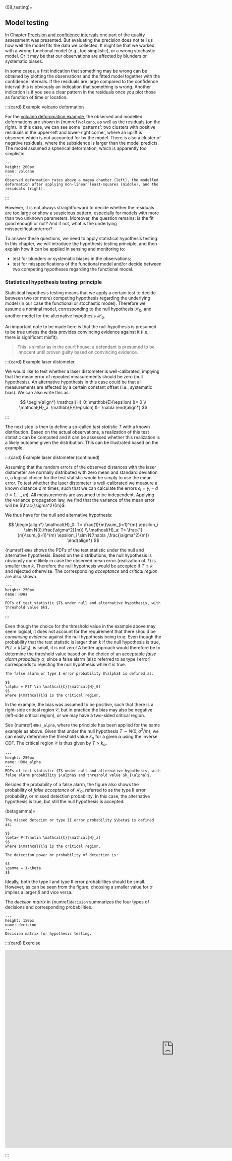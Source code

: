 (08_testing)=
## Model testing
In Chapter [Precision and confidence intervals](05_precision) one part of the quality assessment was presented. But evaluating the precision does not tell us how well the model fits the data we collected. It might be that we worked with a wrong functional model (e.g., too simplistic), or a wrong stochastic model. Or it may be that our observations are affected by blunders or systematic biases. 

In some cases, a first indication that something may be wrong can be obtained by plotting the observations and the fitted model together with the confidence intervals. If the residuals are large compared to the confidence interval this is obviously an indication that something is wrong. Another indication is if you see a clear pattern in the residuals once you plot those as function of time or location. 

:::{card} Example volcano deformation

For the [volcano deforomation example](volcano_example), the observed and modelled deformations are shown in {numref}`volcano`, as well as the residuals (on the right). In this case, we can see some 'patterns': two clusters with positive residuals in the upper-left and lower-right corner, where an uplift is observed which is not accounted for by the model. There is also a cluster of negative residuals, where the subsidence is larger than the model predicts. The model assumed a spherical deformation, which is apparently too simplistic.

```{figure} ./figures/08_volcano.png
---
height: 200px
name: volcano
---
Observed deformation rates above a magma chamber (left), the modelled deformation after applying non-linear least-squares (middle), and the residuals (right).
```
:::

 However, it is not always straightforward to decide whether the residuals are too large or show a suspicious pattern, especially for models with more than two unknown parameters. Moreover, the question remains: is the fit good enough or not? And if not, what is the underlying misspecification/error?

To answer these questions, we need to apply statistical hypothesis testing. In this chapter, we will introduce the hypothesis testing principle, and then explain how it can be applied in sensing and monitoring to:
* test for blunders or systematic biases in the observations;
* test for misspecifications of the functional model and/or decide between two competing hypotheses regarding the functional model.

### Statistical hypothesis testing: principle
Statistical hypothesis testing means that we apply a certain test to decide between two (or more) competing hypothesis regarding the underlying model (in our case the functional or stochastic model). Therefore we assume a nominal model, corresponding to the null hypothesis $\mathcal{H}_0$, and another model for the alternative hypothesis $\mathcal{H}_a$.

An important note to be made here is that the null hypothesis is presumed to be true unless the data provides convincing evidence against it (i.e., there is significant misfit).

> This is similar as in the court house: a defendant is presumed to be innocent until proven guilty based on convincing evidence.

:::{card} Example laser distometer 

We would like to test whether a laser distometer is well-calibrated, implying that the mean error of repeated measurements should be zero (null hypothesis). An alternative hypothesis in this case could be that all measurements are affected by a certain constant offset (i.e., systematic bias). We can also write this as:

$$
\begin{align*}
\mathcal{H}_0: \mathbb{E}(\epsilon) &= 0 \\
\mathcal{H}_a: \mathbb{E}(\epsilon) &= \nabla
\end{align*}
$$

:::

The next step is then to define a so-called *test statistic* $T$ with a known distribution. Based on the actual observations, a realization of this test statistic can be computed and it can be assessed whether this realization is a likely outcome given the distribution. This can be illustrated based on the example.

:::{card} Example laser distometer (continued)

Assuming that the random errors of the observed distances with the laser distometer are normally distributed with zero mean and standard deviation $\sigma$, a logical choice for the test statistic would be simply to use the mean error. To test whether the laser distometer is well-calibrated we measure a known distance $d$ $m$ times, such that we can calculate the errors $\epsilon_i = y_i - d$ ($i=1,\ldots,m$). All measurements are assumed to be independent. Applying the variance propagation law, we find that the variance of the mean error will be $\frac{\sigma^2}{m}$.

We thus have for the null and alternative hypothesis:

$$
\begin{align*}
\mathcal{H}_0: T= \frac{1}{m}\sum_{i=1}^{m} \epsilon_i \sim N(0,\frac{\sigma^2}{m}) \\
\mathcal{H}_a: T= \frac{1}{m}\sum_{i=1}^{m} \epsilon_i \sim N(\nabla ,\frac{\sigma^2}{m}) 
\end{align*}
$$

{numref}`H0Ha` shows the PDFs of the test statistic under the null and alternative hypothesis. Based on the distributions, the null hypothesis is obviously more likely in case the observed mean error (realization of $T$) is smaller than $k$. Therefore the null hypothesis would be accepted if $T \leq k$ and rejected otherwise. The corresponding *acceptance* and *critical region* are also shown.

```{figure} ./figures/08_H0Ha.png
---
height: 250px
name: H0Ha
---
PDFs of test statistic $T$ under null and alternative hypothesis, with threshold value $k$.
```
:::

Even though the choice for the threshold value in the example above may seem logical, it does not account for the requirement that there should be *convincing evidence* against the null hypothesis being true. Even though the probability that the test statistic is larger than $k$ if the null hypothesis is true, $P(T>k | \mathcal{H}_0)$, is small, it is not zero! A better approach would therefore be to determine the threshold value based on the choice of an acceptable *false alarm probability* $\alpha$, since a false alarm (also referred to as type I error) corresponds to rejecting the null hypothesis while it is true. 

```{admonition} Definition
The false alarm or type I error probability $\alpha$ is defined as:

$$
\alpha = P(T \in \mathcal{C}|\mathcal{H}_0)
$$
where $\mathcal{C}$ is the critical region.
```

In the example, the bias was assumed to be positive, such that there is a right-side critical region $\mathcal{C}$, but in practice the bias may also be negative (left-side critical region), or we may have a two-sided critical region.

See {numref}`H0Ha_alpha`, where the principle has been applied for the same example as above. Given that under the null hypothesis $T\sim N(0,\sigma^2/m)$, we can easily determine the threshold value $k_{\alpha}$ for a given $\alpha$ using the inverse CDF. The critical region $\mathcal{C}$ is thus given by $T>k_{\alpha}$.

```{figure} ./figures/08_H0Ha_2.png
---
height: 250px
name: H0Ha_alpha
---
PDFs of test statistic $T$ under null and alternative hypothesis, with false alarm probability $\alpha$ and threshold value $k_{\alpha}$.
```

Besides the probability of a false alarm, the figure also shows the probability of *false acceptance* of $\mathcal{H}_0$, referred to as the type II error probability, or missed detection probability. In this case, the alternative hypothesis is true, but still the null hypothesis is accepted.

(betagamma)=
```{admonition} Definitions
The missed detecion or type II error probability $\beta$ is defined as:

$$
\beta= P(T\notin \mathcal{C}|\mathcal{H}_a)
$$
where $\mathcal{C}$ is the critical region.

The detection power or probability of detection is:

$$
\gamma = 1-\beta
$$
```

Ideally, both the type I and type II error probabilities should be small. However, as can be seen from the figure, choosing a smaller value for $\alpha$ implies a larger $\beta$ and vice versa.

The *decision matrix* in {numref}`decision` summarizes the four types of decisions and corresponding probabilities.

```{figure} ./figures/08_decision.png
---
height: 150px
name: decision
---
Decision matrix for hypothesis testing.
```

:::{card} Exercise

<iframe src="https://tudelft.h5p.com/content/1292064948348676677/embed" aria-label="quiz-hypothesis_testing" width="1088" height="637" frameborder="0" allowfullscreen="allowfullscreen" allow="autoplay *; geolocation *; microphone *; camera *; midi *; encrypted-media *"></iframe><script src="https://tudelft.h5p.com/js/h5p-resizer.js" charset="UTF-8"></script>

:::
